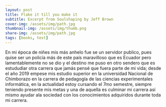 ```yaml
---
layout: post
title: Flake it till you make it
subtitle: Excerpt from Soulshaping by Jeff Brown
cover-img: /assets/img/path.jpg
thumbnail-img: /assets/img/thumb.png
share-img: /assets/img/path.jpg
tags: [books, test]
---
```



En mi época de niñes mis más anhelo fue se un servidor publico, pues quise ser un policía más de este país maravilloso que es Ecuador pero lamentablemente no se dio y el destino me puso en otro sendero que es estududiar otra carrera que jamás pensé que fuera parte de mi vida; desde el año 2019 empese mis estudio superior en la universidad Nacional de Chimborazo en la carrera de pedagogía de las ciencias experimentales informática, en la actualidad estoy cursando el 7mo semestre, siempre teniendo presente mis metas y una de aquella es culminar mi carrera así mismo ayudar ala sociedad con los conocimientos adquiridos durante toda mi carrera.